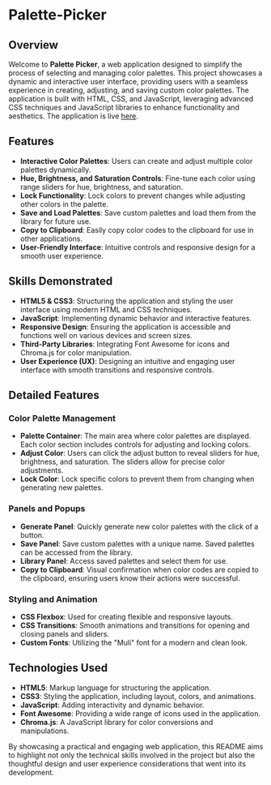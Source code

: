 ﻿# Palette-Picker

## Overview

Welcome to **Palette Picker**, a web application designed to simplify the process of selecting and managing color palettes. This project showcases a dynamic and interactive user interface, providing users with a seamless experience in creating, adjusting, and saving custom color palettes. The application is built with HTML, CSS, and JavaScript, leveraging advanced CSS techniques and JavaScript libraries to enhance functionality and aesthetics. The application is live [here](https://tarun02jain.github.io/Palette-Picker/).

## Features

- **Interactive Color Palettes**: Users can create and adjust multiple color palettes dynamically.
- **Hue, Brightness, and Saturation Controls**: Fine-tune each color using range sliders for hue, brightness, and saturation.
- **Lock Functionality**: Lock colors to prevent changes while adjusting other colors in the palette.
- **Save and Load Palettes**: Save custom palettes and load them from the library for future use.
- **Copy to Clipboard**: Easily copy color codes to the clipboard for use in other applications.
- **User-Friendly Interface**: Intuitive controls and responsive design for a smooth user experience.

## Skills Demonstrated

- **HTML5 & CSS3**: Structuring the application and styling the user interface using modern HTML and CSS techniques.
- **JavaScript**: Implementing dynamic behavior and interactive features.
- **Responsive Design**: Ensuring the application is accessible and functions well on various devices and screen sizes.
- **Third-Party Libraries**: Integrating Font Awesome for icons and Chroma.js for color manipulation.
- **User Experience (UX)**: Designing an intuitive and engaging user interface with smooth transitions and responsive controls.

## Detailed Features

### Color Palette Management

- **Palette Container**: The main area where color palettes are displayed. Each color section includes controls for adjusting and locking colors.
- **Adjust Color**: Users can click the adjust button to reveal sliders for hue, brightness, and saturation. The sliders allow for precise color adjustments.
- **Lock Color**: Lock specific colors to prevent them from changing when generating new palettes.

### Panels and Popups

- **Generate Panel**: Quickly generate new color palettes with the click of a button.
- **Save Panel**: Save custom palettes with a unique name. Saved palettes can be accessed from the library.
- **Library Panel**: Access saved palettes and select them for use.
- **Copy to Clipboard**: Visual confirmation when color codes are copied to the clipboard, ensuring users know their actions were successful.

### Styling and Animation

- **CSS Flexbox**: Used for creating flexible and responsive layouts.
- **CSS Transitions**: Smooth animations and transitions for opening and closing panels and sliders.
- **Custom Fonts**: Utilizing the "Muli" font for a modern and clean look.

## Technologies Used

- **HTML5**: Markup language for structuring the application.
- **CSS3**: Styling the application, including layout, colors, and animations.
- **JavaScript**: Adding interactivity and dynamic behavior.
- **Font Awesome**: Providing a wide range of icons used in the application.
- **Chroma.js**: A JavaScript library for color conversions and manipulations.

By showcasing a practical and engaging web application, this README aims to highlight not only the technical skills involved in the project but also the thoughtful design and user experience considerations that went into its development.
